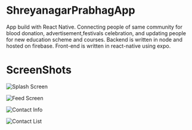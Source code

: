 # ShreyanagarPrabhagApp

App build with React Native.
Connecting people of same community for blood donation, advertisement,festivals celebration, and updating people for new education scheme and courses.
Backend is written in node and hosted on firebase. Front-end is written in react-native using expo.

# ScreenShots
![Splash Screen](https://user-images.githubusercontent.com/31348410/126071621-ced7a396-d481-4b74-b739-e0e721b0ae32.jpeg)

![Feed Screen](https://user-images.githubusercontent.com/31348410/126071635-2fce1a77-0970-444b-a2ff-5c55a5d8fc9a.jpeg)

![Contact Info](https://user-images.githubusercontent.com/31348410/126071647-c5b0f3a8-5250-486f-8ffb-1357835e6fbd.jpeg)

![Contact List](https://user-images.githubusercontent.com/31348410/126071661-d4876074-50d9-4ac6-8ea0-890011c9c6a9.jpeg)


